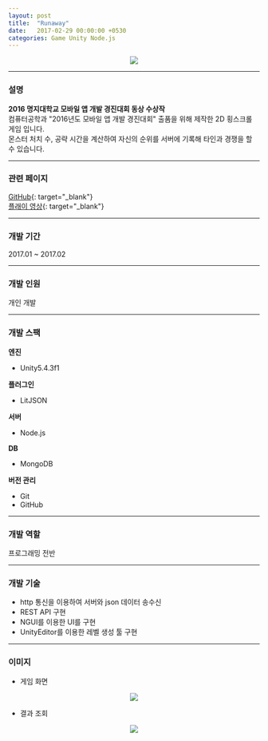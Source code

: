 ```yaml
---
layout: post
title:  "Runaway"
date:   2017-02-29 00:00:00 +0530
categories: Game Unity Node.js
---
```

  

<center><a href="https://ironkim.github.io/assets/image/project/runaway/logo.png" target="_blank"><img class="post-img" src="https://ironkim.github.io/assets/image/project/runaway/logo.png"></a></center>
  

---
### 설명
**2016 명지대학교 모바일 앱 개발 경진대회 동상 수상작**  
컴퓨터공학과 "2016년도 모바일 앱 개발 경진대회" 출품을 위해 제작한 2D 횡스크롤 게임 입니다.  
몬스터 처치 수, 공략 시간을 계산하여 자신의 순위를 서버에 기록해 타인과 경쟁을 할 수 있습니다.

---
### 관련 페이지
[GitHub][url-github]{: target="_blank"}  
[플래이 영상][url-play]{: target="_blank"}  

---
### 개발 기간
2017.01 ~ 2017.02

---
### 개발 인원
개인 개발

---
### 개발 스팩
**엔진**  
* Unity5.4.3f1

**플러그인**  
* LitJSON

**서버**
* Node.js  

**DB**
* MongoDB

**버전 관리**  
* Git
* GitHub

---
### 개발 역할
프로그래밍 전반

---
### 개발 기술
* http 통신을 이용하여 서버와 json 데이터 송수신
* REST API 구현
* NGUI를 이용한 UI를 구현
* UnityEditor를 이용한 레벨 생성 툴 구현

---
### 이미지

* 게임 화면
<center><a href="https://ironkim.github.io/assets/image/project/runaway/play.png" target="_blank"><img class="post-img" src="https://ironkim.github.io/assets/image/project/runaway/play.png"></a></center>

* 결과 조회
<center><a href="https://ironkim.github.io/assets/image/project/runaway/score.png" target="_blank"><img class="post-img" src="https://ironkim.github.io/assets/image/project/runaway/score.png"></a></center>

[url-github]: https://github.com/IronKim/Runaway
[url-play]: https://www.youtube.com/watch?v=1TKRV5_EIDY

